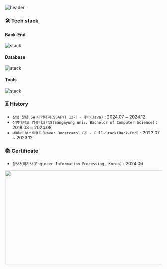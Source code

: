 ![header](https://capsule-render.vercel.app/api?type=waving&color=timeGradient&text=JIYOUNG%20KIM&fontSize=60&fontAlignY=40&fontAlign=30&height=200&fontColor=ffffff)


### 🛠️ Tech stack

#### Back-End
![stack](https://skillicons.dev/icons?i=java,javascript,spring,django,express,nodejs,nestjs,aws)

#### Database
![stack](https://skillicons.dev/icons?i=mysql,redis,postgresql,mongo)

#### Tools
![stack](https://skillicons.dev/icons?i=github,githubactions,figma)

### ⏳ History
- `삼성 청년 SW 아카데미(SSAFY) 12기 - 자바(Java)` : 2024.07 ~ 2024.12
- `상명대학교 컴퓨터과학과(Sangmyung univ. Bachelor of Computer Science)` : 2018.03 ~ 2024.08
- `네이버 부스트캠프(Naver Boostcamp) 8기 - Full-Stack(Back-End)` : 2023.07 ~ 2023.12


### 📚 Certificate
- `정보처리기사(Engineer Information Processing, Korea)` : 2024.06

<a href="https://github.com/devxb/gitanimals">
<img
  src="https://render.gitanimals.org/farms/famo1245"
  width="600"
  height="300"
/>
</a>
